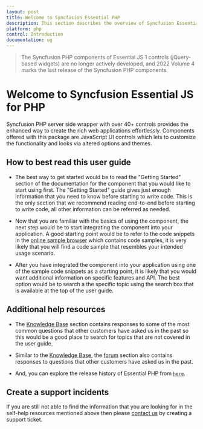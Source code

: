 ```yaml
---
layout: post
title: Welcome to Syncfusion Essential PHP
description: This section describes the overview of Syncfusion Essential PHP and How to render a Syncfusion PHP component.
platform: php
control: Introduction
documentation: ug
---
```


> The Syncfusion PHP components of Essential JS 1 controls (jQuery-based widgets) are no longer actively developed, and 2022 Volume 4 marks the last release of the Syncfusion PHP components.

# Welcome to Syncfusion Essential JS for PHP

Syncfusion PHP server side wrapper with over 40+ controls provides the enhanced way to create the rich web applications effortlessly. Components offered with this package are JavaScript UI controls which lets to customize the functionality and looks via altered options and themes.

## How to best read this user guide

* The best way to get started would be to read the "Getting Started" section of the documentation for the component that you would like to start using first. The "Getting Started" guide gives just enough information that you need to know before starting to write code. This is the only section that we recommend reading end-to-end before starting to write code, all other information can be referred as needed.

* Now that you are familiar with the basics of using the component, the next step would be to start integrating the component into your application. A good starting point would be to refer to the code snippets in the [online sample browser](https://ej2.syncfusion.com/home/javascript.html#platform/) which contains code samples, it is very likely that you will find a code sample that resembles your intended usage scenario. 

* After you have integrated the component into your application using one of the sample code snippets as a starting point, it is likely that you would want additional information on specific features and API. The best option would be to search a the specific topic using the search box that is available at the top of the user guide.

## Additional help resources

* The [Knowledge Base](https://www.syncfusion.com/kb/php) section contains responses to some of the most common questions that other customers have asked us in the past so this would be a good place to search for topics that are not covered in the user guide.

* Similar to the [Knowledge Base](https://www.syncfusion.com/kb/php), the [forum](https://www.syncfusion.com/forums/php) section also contains responses to questions that other customers have asked us in the past.

* And, you can explore the release history of Essential PHP from [`here`](https://www.syncfusion.com/products/release-history/estudio).

## Create a support incidents

If you are still not able to find the information that you are looking for in the self-help resources mentioned above then please [contact us](https://support.syncfusion.com/support/tickets) by creating a support ticket.

